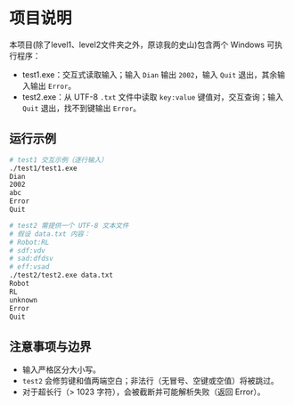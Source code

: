 # 项目说明

本项目(除了level1、level2文件夹之外，原谅我的史山)包含两个 Windows 可执行程序：

- test1.exe：交互式读取输入；输入 `Dian` 输出 `2002`，输入 `Quit` 退出，其余输入输出 `Error`。
- test2.exe：从 UTF-8 `.txt` 文件中读取 `key:value` 键值对，交互查询；输入 `Quit` 退出，找不到键输出 `Error`。



## 运行示例

```bash
# test1 交互示例（逐行输入）
./test1/test1.exe
Dian
2002
abc
Error
Quit

# test2 需提供一个 UTF-8 文本文件
# 假设 data.txt 内容：
# Robot:RL
# sdf:vdv
# sad:dfdsv
# eff:vsad
./test2/test2.exe data.txt
Robot
RL
unknown
Error
Quit
```

## 注意事项与边界
- 输入严格区分大小写。
- `test2` 会修剪键和值两端空白；非法行（无冒号、空键或空值）将被跳过。
- 对于超长行（> 1023 字符），会被截断并可能解析失败（返回 Error）。
